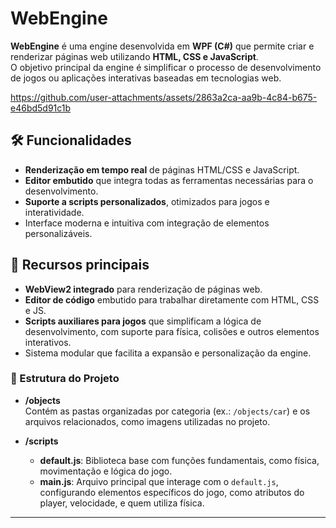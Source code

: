 # WebEngine  

**WebEngine** é uma engine desenvolvida em **WPF (C#)** que permite criar e renderizar páginas web utilizando **HTML, CSS e JavaScript**.  
O objetivo principal da engine é simplificar o processo de desenvolvimento de jogos ou aplicações interativas baseadas em tecnologias web.  

https://github.com/user-attachments/assets/2863a2ca-aa9b-4c84-b675-e46bd5d91c1b

## 🛠️ Funcionalidades  

- **Renderização em tempo real** de páginas HTML/CSS e JavaScript.  
- **Editor embutido** que integra todas as ferramentas necessárias para o desenvolvimento.  
- **Suporte a scripts personalizados**, otimizados para jogos e interatividade.  
- Interface moderna e intuitiva com integração de elementos personalizáveis.  

## 🚀 Recursos principais  

- **WebView2 integrado** para renderização de páginas web.  
- **Editor de código** embutido para trabalhar diretamente com HTML, CSS e JS.  
- **Scripts auxiliares para jogos** que simplificam a lógica de desenvolvimento, com suporte para física, colisões e outros elementos interativos.  
- Sistema modular que facilita a expansão e personalização da engine.  

### 📂 Estrutura do Projeto  

- **/objects**  
  Contém as pastas organizadas por categoria (ex.: `/objects/car`) e os arquivos relacionados, como imagens utilizadas no projeto.  

- **/scripts**  
  - **default.js**: Biblioteca base com funções fundamentais, como física, movimentação e lógica do jogo.  
  - **main.js**: Arquivo principal que interage com o `default.js`, configurando elementos específicos do jogo, como atributos do player, velocidade, e quem utiliza física.  
  
---  

